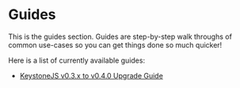 # Guides

This is the guides section. Guides are step-by-step walk throughs of common use-cases so you can get things done so much quicker!

Here is a list of currently available guides:

- [KeystoneJS v0.3.x to v0.4.0 Upgrade Guide](./v0.3-to-v0.4-Upgrade-Guide.md)
